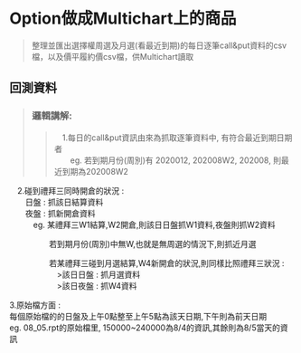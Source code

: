 # Option做成Multichart上的商品
>整理並匯出選擇權周選及月選(看最近到期)的每日逐筆call&amp;put資料的csv檔，以及價平履約價csv檔，供Multichart讀取  

## 回測資料  
>### 邏輯講解:  
>>　1.每日的call&put資訊由來為抓取逐筆資料中, 有符合最近到期日期者  
　　eg. 若到期月份(周別)有 2020012, 202008W2, 202008, 則最近到期為202008W2  

　2.碰到禮拜三同時開倉的狀況 :   
　　日盤 : 抓該日結算資料  
　　夜盤 : 抓新開倉資料  
　　　eg. 某禮拜三W1結算,W2開倉,則該日日盤抓W1資料,夜盤則抓W2資料  
	  
　　　　　若到期月份(周別)中無W,也就是無周選的情況下,則抓近月選  
  
　　　　　若某禮拜三碰到月選結算,W4新開倉的狀況,則同樣比照禮拜三狀況 :  
　　　　　　>該日日盤 : 抓月選資料  
　　　　　　>該日夜盤 : 抓W4資料  
		  
3.原始檔方面 :  
	每個原始檔的的日盤及上午0點整至上午5點為該天日期,下午則為前天日期  
		eg. 08_05.rpt的原始檔里, 150000~240000為8/4的資訊,其餘則為8/5當天的資訊  
